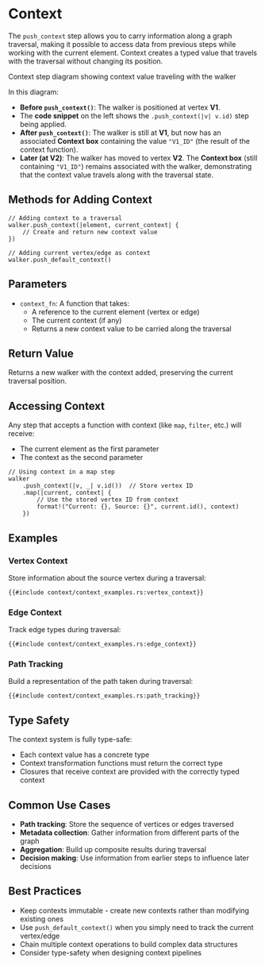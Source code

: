 # Context

The `push_context` step allows you to carry information along a graph traversal, making it possible to access data from
previous steps while working with the current element. Context creates a typed value that travels with the traversal
without changing its position.

<object type="image/svg+xml" data="context/image.svg" title="Push Context Step Diagram">
Context step diagram showing context value traveling with the walker
</object>

In this diagram:

- **Before `push_context()`**: The walker is positioned at vertex **V1**.
- The **code snippet** on the left shows the `.push_context(|v| v.id)` step being applied.
- **After `push_context()`**: The walker is still at **V1**, but now has an associated **Context box** containing the value `"V1_ID"` (the result of the context function).
- **Later (at V2)**: The walker has moved to vertex **V2**. The **Context box** (still containing `"V1_ID"`) remains associated with the walker, demonstrating that the context value travels along with the traversal state.

## Methods for Adding Context

```rust,noplayground
// Adding context to a traversal
walker.push_context(|element, current_context| {
    // Create and return new context value
})

// Adding current vertex/edge as context
walker.push_default_context()
```

## Parameters

- `context_fn`: A function that takes:
    - A reference to the current element (vertex or edge)
    - The current context (if any)
    - Returns a new context value to be carried along the traversal

## Return Value

Returns a new walker with the context added, preserving the current traversal position.

## Accessing Context

Any step that accepts a function with context (like `map`, `filter`, etc.) will receive:

- The current element as the first parameter
- The context as the second parameter

```rust,noplayground
// Using context in a map step
walker
    .push_context(|v, _| v.id())  // Store vertex ID
    .map(|current, context| {
        // Use the stored vertex ID from context
        format!("Current: {}, Source: {}", current.id(), context)
    })
```

## Examples

### Vertex Context

Store information about the source vertex during a traversal:

```rust,noplayground
{{#include context/context_examples.rs:vertex_context}}
```

### Edge Context

Track edge types during traversal:

```rust,noplayground
{{#include context/context_examples.rs:edge_context}}
```

### Path Tracking

Build a representation of the path taken during traversal:

```rust,noplayground
{{#include context/context_examples.rs:path_tracking}}
```

## Type Safety

The context system is fully type-safe:

- Each context value has a concrete type
- Context transformation functions must return the correct type
- Closures that receive context are provided with the correctly typed context

## Common Use Cases

- **Path tracking**: Store the sequence of vertices or edges traversed
- **Metadata collection**: Gather information from different parts of the graph
- **Aggregation**: Build up composite results during traversal
- **Decision making**: Use information from earlier steps to influence later decisions

## Best Practices

- Keep contexts immutable - create new contexts rather than modifying existing ones
- Use `push_default_context()` when you simply need to track the current vertex/edge
- Chain multiple context operations to build complex data structures
- Consider type-safety when designing context pipelines
